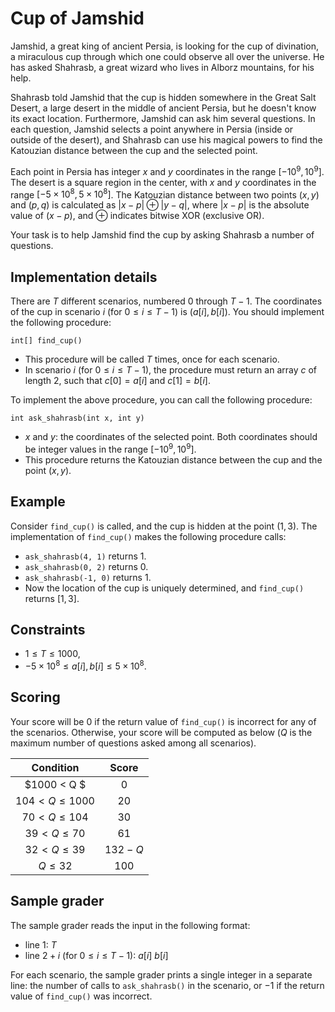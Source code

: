 # Cup of Jamshid 

Jamshid, a great king of ancient Persia, is looking for the cup of divination, a miraculous cup through which one could observe all over the universe. He has asked Shahrasb, a great wizard who lives in Alborz mountains, for his help. 

Shahrasb told Jamshid that the cup is hidden somewhere in the Great Salt Desert, a large desert in the middle of ancient Persia, but he doesn't know its exact location. Furthermore, Jamshid can ask him several questions. 
In each question, Jamshid selects a point anywhere in Persia (inside or outside of the desert), and Shahrasb can use his magical powers to find the Katouzian distance between the cup and the selected point. 

Each point in Persia has integer $x$ and $y$ coordinates in the range  $[-10^9, 10^9]$. The desert is a square region in the center, with $x$ and $y$ coordinates in the range $[-5 \times 10^8, 5 \times 10^8]$. 
The Katouzian distance between two points $(x, y)$ and $(p, q)$ is calculated as $|x - p| \oplus |y - q|$,
 where $|x - p|$ is the absolute value of $(x-p)$, and $\oplus$ indicates bitwise XOR (exclusive OR).

Your task is to help Jamshid find the cup by asking Shahrasb a number of questions.

## Implementation details

There are $T$ different scenarios, numbered $0$ through $T-1$.
The coordinates of the cup in scenario $i$ (for $0 \leq i \leq T-1$) is $(a[i], b[i])$. 
You should implement the following procedure:

```
int[] find_cup()
```
* This procedure will be called $T$ times, once for each scenario. 
* In scenario $i$ (for $0 \leq i \leq T-1$), the procedure must return an array $c$ of length $2$, such that $c[0]=a[i]$ and $c[1]=b[i]$.

To implement the above procedure, you can call the following procedure:
```
int ask_shahrasb(int x, int y)
```
* $x$ and $y$: the coordinates of the selected point. Both coordinates should be integer values in the range $[-10^9, 10^9]$. 
* This procedure returns the Katouzian distance between the cup and the point $(x, y)$.

## Example

Consider `find_cup()` is called, and the cup is hidden at the point $(1,3)$. The implementation of `find_cup()` makes the following procedure calls:
* `ask_shahrasb(4, 1)` returns $1$.
* `ask_shahrasb(0, 2)` returns $0$.
* `ask_shahrasb(-1, 0)` returns $1$.
* Now the location of the cup is uniquely determined, and `find_cup()` returns $[1,3]$.

## Constraints

* $1 \leq T \leq 1000$,
* $-5 \times 10^8 \leq a[i], b[i] \leq 5 \times 10^8$.

## Scoring

Your score will be $0$ if the return value of `find_cup()` is incorrect for any of the scenarios. Otherwise, your score will be computed as below ($Q$ is the maximum number of questions asked among all scenarios).

| Condition | Score |
| :---: | :---: | 
| $1000 < Q $ | $0$ |
| $104 < Q \leq 1000$ | $20$ |
| $70 < Q \leq 104$ | $30$ |
| $39 < Q \leq 70$ | $61$ |
| $32 < Q \leq 39$ | $132-Q$ |
| $Q \leq 32$ | $100$ |


## Sample grader

The sample grader reads the input in the following format:
* line $1$: $T$
* line $2 + i$ (for $0 \le i \le T-1$): $a[i]$ $b[i]$

For each scenario, the sample grader prints a single integer in a separate line: the number of calls to `ask_shahrasb()` in the scenario, or $-1$ if the return value of `find_cup()` was incorrect.

